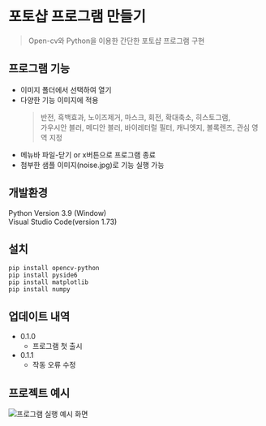 # 포토샵 프로그램 만들기
> Open-cv와 Python을 이용한 간단한 포토샵 프로그램 구현

## 프로그램 기능 
  * 이미지 폴더에서 선택하여 열기
  * 다양한 기능 이미지에 적용
    > 반전, 흑백효과, 노이즈제거, 마스크, 회전, 확대축소, 히스토그램,  
    >가우시안 블러, 메디안 블러, 바이레터럴 필터, 캐니엣지, 볼록렌즈, 관심 영역 지정 
  * 메뉴바 파일-닫기 or x버튼으로 프로그램 종료
  * 첨부한 샘플 이미지(noise.jpg)로 기능 실행 가능
## 개발환경
Python Version 3.9 (Window)  
Visual Studio Code(version 1.73)


## 설치
```
pip install opencv-python
pip install pyside6
pip install matplotlib
pip install numpy
```

## 업데이트 내역

* 0.1.0
  * 프로그램 첫 출시
* 0.1.1
  * 작동 오류 수정
  
## 프로젝트 예시
![프로그램 실행 예시 화면](https://user-images.githubusercontent.com/117658776/205313738-2efd9e96-95c8-4a51-8a99-2695d81d713c.jpg)

